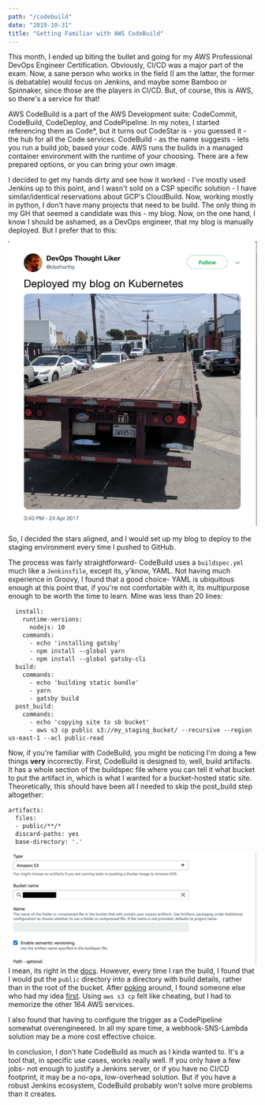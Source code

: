 ```yaml
---
path: "/codebuild"
date: "2019-10-31"
title: "Getting Familiar with AWS CodeBuild"
---
```

This month, I ended up biting the bullet and going for my AWS Professional DevOps Engineer Certification. Obviously, CI/CD was a major part of the exam. Now, a sane person who works in the field (I am the latter, the former is debatable) would focus on Jenkins, and maybe some Bamboo or Spinnaker, since those are the players in CI/CD. But, of course, this is AWS, so there's a service for that!

AWS CodeBuild is a part of the AWS Development suite: CodeCommit, CodeBuild, CodeDeploy, and CodePipeline. In my notes, I started referencing them as Code*, but it turns out CodeStar is - you guessed it - the hub for all the Code services. CodeBuild - as the name suggests - lets you run a build job, based your code. AWS runs the builds in a managed container environment with the runtime of your choosing. There are a few prepared options, or you can bring your own image. 

I decided to get my hands dirty and see how it worked - I've mostly used Jenkins up to this point, and I wasn't sold on a CSP specific solution - I have similar/identical reservations about GCP's CloudBuild. Now, working mostly in python, I don't have many projects that need to be build. The only thing in my GH that seemed a candidate was this - my blog. Now, on the one hand, I know I should be ashamed, as a DevOps engineer, that my blog is manually deployed. But I prefer that to this:

![A typical devops blog.](../images/codebuild_meme.png)

So, I decided the stars aligned, and I would set up my blog to deploy to the staging environment every time I pushed to GitHub. 

The process was fairly straightforward- CodeBuild uses a `buildspec.yml` much like a `Jenkinsfile`, except its, y'know, YAML. Not having much experience in Groovy, I found that a good choice- YAML is ubiquitous enough at this point that, if you're not comfortable with it, its multipurpose enough to be worth the time to learn. Mine was less than 20 lines:
```
  install:
    runtime-versions:
      nodejs: 10
    commands:
      - echo 'installing gatsby'
      - npm install --global yarn 
      - npm install --global gatsby-cli
  build:
    commands:
      - echo 'building static bundle'
      - yarn
      - gatsby build
  post_build:
    commands:
      - echo 'copying site to sb bucket'
      - aws s3 cp public s3://my_staging_bucket/ --recursive --region us-east-1 --acl public-read
```

Now, if you're familiar with CodeBuild, you might be noticing I'm doing a few things __very__ incorrectly. First, CodeBuild is designed to, well, build artifacts. It has a whole section of the buildspec file where you can tell it what bucket to put the artifact in, which is what I wanted for a bucket-hosted static site. Theoretically, this should have been all I needed to skip the post_build step altogether:
```
artifacts:
  files:
  - public/**/*
  discard-paths: yes
  base-directory: '.'
```
![CodeBuild Artifact Settings](../images/codebuilddeploy.png)
I mean, its right in the [docs](https://docs.aws.amazon.com/codebuild/latest/userguide/sample-disable-artifact-encryption.html). However, every time I ran the build, I found that I would put the `public` directory into a directory with build details, rather than in the root of the bucket. After [poking](https://docs.aws.amazon.com/codebuild/latest/userguide/build-spec-ref.html#runtime-versions-buildspec-file) around, I found someone else who had my idea [first](https://nishantdania.com/blog/ghost-gatsby-part-4-setting-up-aws-codebuild-for-auto-deploying-the-site/). Using `aws s3 cp` felt like cheating, but I had to memorize the other 164 AWS services. 

I also found that having to configure the trigger as a CodePipeline somewhat overengineered. In all my spare time, a webhook-SNS-Lambda solution may be a more cost effective choice. 

In conclusion, I don't hate CodeBuild as much as I kinda wanted to. It's a tool that, in specific use cases, works really well. If you only have a few jobs- not enough to justify a Jenkins server, or if you have no CI/CD footprint, it may be a no-ops, low-overhead solution. But if you have a robust Jenkins ecosystem, CodeBuild probably won't solve more problems than it creates.

